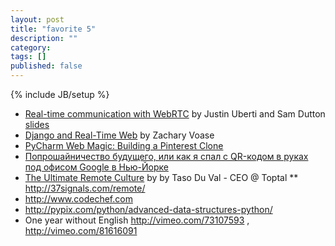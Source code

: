 ```yaml
---
layout: post
title: "favorite 5"
description: ""
category: 
tags: []
published: false
---
```

{% include JB/setup %}

* [Real-time communication with WebRTC](http://www.youtube.com/watch?v=p2HzZkd2A40) by Justin Uberti and Sam Dutton [slides](http://io13webrtc.appspot.com)
* [Django and Real-Time Web](http://klewel.com/conferences/djangocon-2012/index.php?talkID=6) by Zachary Voase
* [PyCharm Web Magic: Building a Pinterest Clone](http://www.youtube.com/watch?v=2geC50roans)
* [Попрошайничество будущего, или как я спал с QR-кодом в руках под офисом Google в Нью-Йорке](http://habrahabr.ru/post/207854/)
* [The Ultimate Remote Culture](http://www.toptal.com/remote/the-ultimate-remote-culture) by by Taso Du Val - CEO @ Toptal 
** http://37signals.com/remote/
* http://www.codechef.com 
* http://pypix.com/python/advanced-data-structures-python/
* One year without English http://vimeo.com/73107593 , http://vimeo.com/81616091
